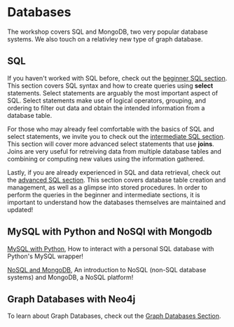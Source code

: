 # Databases
<!-- ## Getting Started -->

<!-- In this workshop, we'll be covering a very important part of tech - Data Engineering/Databases. The content of this workshop is often used in Industry.

<!-- * Data Engineering involves transporting and cleaning data so that it can be used for analysis. -->

The workshop covers SQL and MongoDB, two very popular database systems. We also touch on a relativley new type of graph database.

## SQL

If you haven't worked with SQL before, check out the [beginner SQL section](SQLBeginner.md). This section covers SQL syntax and how to create queries using **select** statements. Select statements are arguably the most important aspect of SQL. Select statements make use of logical operators, grouping, and ordering to filter out data and obtain the intended information from a database table.

For those who may already feel comfortable with the basics of SQL and select statements, we invite you to check out the [intermediate SQL section](SQLIntermediate.md). This section will cover more advanced select statements that use **joins**. Joins are very useful for retreiving data from multiple database tables and combining or computing new values using the information gathered.

Lastly, if you are already experienced in SQL and data retrieval, check out the [advanced SQL section](SQLAdvanced.md). This section covers database table creation and management, as well as a glimpse into stored procedures. In order to perform the queries in the beginner and intermediate sections, it is important to understand how the databases themselves are maintained and updated!

## MySQL with Python and NoSQl with Mongodb

[MySQL with Python](https://colab.research.google.com/github/HackBinghamton/DataScienceWorkshop/blob/master/DataEngineering/PythonMySQL.ipynb), How to interact with a personal SQL database with Python's MySQL wrapper!
      
[NoSQL and MongoDB](https://github.com/HackBinghamton/DataScienceWorkshop/blob/master/DataEngineering/nosql-mongodb.md), An introduction to NoSQL (non-SQL database systems) and MongoDB, a NoSQL platform! 
      
## Graph Databases with Neo4j
To learn about Graph Databases, check out the [Graph Databases Section](GraphDatabases.md).

